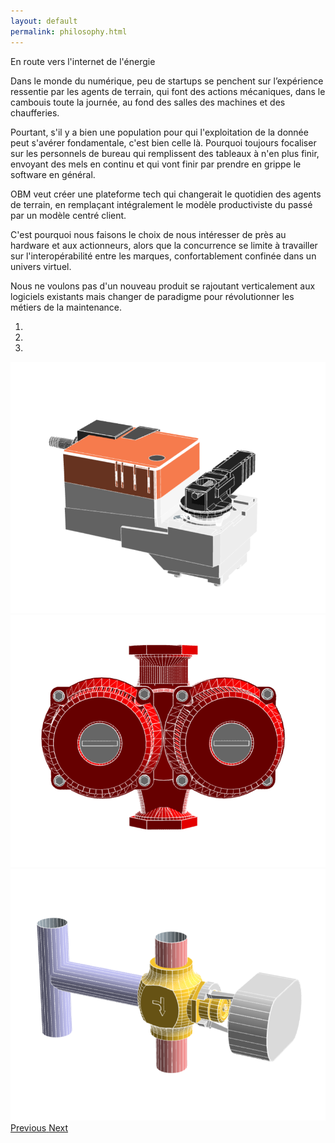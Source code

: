 ```yaml
---
layout: default
permalink: philosophy.html
---
```

<div class="row">
    <div class="col" id="info">
      <p class="font-weight-bold">En route vers l'internet de l'énergie</p>
      <p>Dans le monde du numérique, peu de startups se penchent sur l’expérience ressentie par les agents de terrain,
        qui font des actions mécaniques, dans le cambouis toute la journée, au fond des salles des machines et des chaufferies.</p>
      <p>Pourtant, s'il y a bien une population pour qui l'exploitation de la donnée peut s'avérer fondamentale, c'est bien celle là.
        Pourquoi toujours focaliser sur les personnels de bureau qui remplissent des tableaux à n'en plus finir,
        envoyant des mels en continu et qui vont finir par prendre en grippe le software en général.</p>
      <p>OBM veut créer une plateforme tech qui changerait le quotidien des agents de terrain, en remplaçant intégralement
        le modèle productiviste du passé par un modèle centré client.</p>
      <p>C'est pourquoi nous faisons le choix de nous intéresser de près au hardware et aux actionneurs, alors que la concurrence
         se limite à travailler sur l'interopérabilité entre les marques, confortablement confinée dans un univers virtuel.</p>
      <p>Nous ne voulons pas d'un nouveau produit se rajoutant verticalement aux logiciels existants mais changer de paradigme pour révolutionner les métiers de la maintenance.</p>
    </div>
    <div class="col-sm" id="cta">
       <div id="ActionneursCarousel" class="carousel slide" data-ride="carousel">
         <ol class="carousel-indicators">
           <li data-target="#carouselExampleIndicators" data-slide-to="0" class="active"></li>
           <li data-target="#carouselExampleIndicators" data-slide-to="1"></li>
           <li data-target="#carouselExampleIndicators" data-slide-to="2"></li>
         </ol>
         <div class="carousel-inner">
           <div class="carousel-item active">
             <img class="d-block w-100" src="/img/servo.png" alt="Servomoteur">
           </div>
           <div class="carousel-item">
             <img class="d-block w-100" src="/img/pump.png" alt="Pompe">
           </div>
           <div class="carousel-item">
             <img class="d-block w-100" src="img/v3v.png" alt="Vanne 3 voies">
           </div>
         </div>
       </div>
       <a class="carousel-control-prev" href="#carouselExampleControls" role="button" data-slide="prev">
         <span class="carousel-control-prev-icon" aria-hidden="true"></span>
         <span class="sr-only">Previous</span>
       </a>
       <a class="carousel-control-next" href="#carouselExampleControls" role="button" data-slide="next">
         <span class="carousel-control-next-icon" aria-hidden="true"></span>
         <span class="sr-only">Next</span>
       </a>
    </div>
</div>
